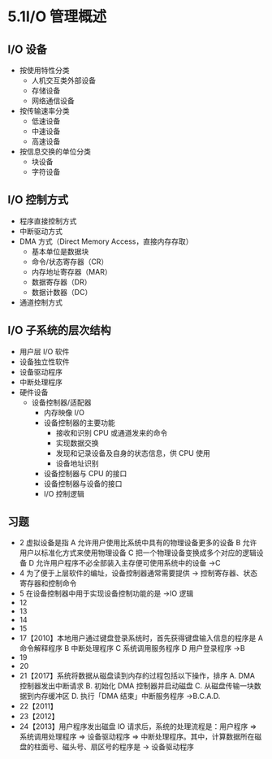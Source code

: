 # 5.1I/O 管理概述

## I/O 设备

- 按使用特性分类
  - 人机交互类外部设备
  - 存储设备
  - 网络通信设备
- 按传输速率分类
  - 低速设备
  - 中速设备
  - 高速设备
- 按信息交换的单位分类
  - 块设备
  - 字符设备

## I/O 控制方式

- 程序直接控制方式
- 中断驱动方式
- DMA 方式（Direct Memory Access，直接内存存取）
  - 基本单位是数据块
  - 命令/状态寄存器（CR）
  - 内存地址寄存器（MAR）
  - 数据寄存器（DR）
  - 数据计数器（DC）
- 通道控制方式

## I/O 子系统的层次结构

- 用户层 I/O 软件
- 设备独立性软件
- 设备驱动程序
- 中断处理程序
- 硬件设备
  - 设备控制器/适配器
    - 内存映像 I/O
    - 设备控制器的主要功能
      - 接收和识别 CPU 或通道发来的命令
      - 实现数据交换
      - 发现和记录设备及自身的状态信息，供 CPU 使用
      - 设备地址识别
    - 设备控制器与 CPU 的接口
    - 设备控制器与设备的接口
    - I/O 控制逻辑

## 习题

- 2 虚拟设备是指
  A 允许用户使用比系统中具有的物理设备更多的设备
  B 允许用户以标准化方式来使用物理设备
  C 把一个物理设备变换成多个对应的逻辑设备
  D 允许用户程序不必全部装入主存便可使用系统中的设备 →C
- 4 为了便于上层软件的编址，设备控制器通常需要提供 → 控制寄存器、状态寄存器和控制命令
- 5 在设备控制器中用于实现设备控制功能的是 →IO 逻辑
- 12
- 13
- 14
- 15
- 17【2010】本地用户通过键盘登录系统时，首先获得键盘输入信息的程序是
  A 命令解释程序
  B 中断处理程序
  C 系统调用服务程序
  D 用户登录程序 →B
- 19
- 20
- 21【2017】系统将数据从磁盘读到内存的过程包括以下操作，排序
  A. DMA 控制器发出中断请求
  B. 初始化 DMA 控制器并启动磁盘
  C. 从磁盘传输一块数据到内存缓冲区
  D. 执行「DMA 结束」中断服务程序 →B.C.A.D.
- 22【2011】
- 23【2012】
- 24【2013】用户程序发出磁盘 IO 请求后，系统的处理流程是：用户程序 ⇒ 系统调用处理程序 ⇒ 设备驱动程序 ⇒ 中断处理程序。其中，计算数据所在磁盘的柱面号、磁头号、扇区号的程序是 → 设备驱动程序
